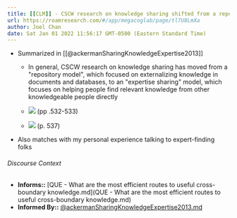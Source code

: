 ```yaml
---
title: [[CLM]] - CSCW research on knowledge sharing shifted from a repository model to an expertise sharing model around the mid-2000's - [[@ackermanSharingKnowledgeExpertise2013]]
url: https://roamresearch.com/#/app/megacoglab/page/tl7U8LmXa
author: Joel Chan
date: Sat Jan 01 2022 11:56:17 GMT-0500 (Eastern Standard Time)
---
```


- Summarized in [[@ackermanSharingKnowledgeExpertise2013]]

    - In general, CSCW research on knowledge sharing has moved from a "repository model", which focused on externalizing knowledge in documents and databases, to an "expertise sharing" model, which focuses on helping people find relevant knowledge from other knowledgeable people directly

    - ![](https://firebasestorage.googleapis.com/v0/b/firescript-577a2.appspot.com/o/imgs%2Fapp%2Fmegacoglab%2FHc-RAqA1r5?alt=media&token=6554ee91-3cff-4f5b-a346-6ba0cb8764e1) (pp .532-533)

    - ![](https://firebasestorage.googleapis.com/v0/b/firescript-577a2.appspot.com/o/imgs%2Fapp%2Fmegacoglab%2FL8eEngV6g_.png?alt=media&token=1994f3bd-e19e-4a25-b169-655af94b9329) (p. 537)
- Also matches with my personal experience talking to expert-finding folks

###### Discourse Context

- **Informs::** [QUE - What are the most efficient routes to useful cross-boundary knowledge.md](QUE - What are the most efficient routes to useful cross-boundary knowledge.md)
- **Informed By::** [@ackermanSharingKnowledgeExpertise2013.md](@ackermanSharingKnowledgeExpertise2013.md)

